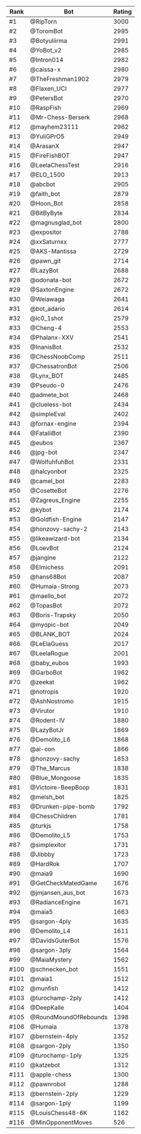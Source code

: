Rank|Bot|Rating
---|---|---
#1|@RipTorn|3000
#2|@ToromBot|2995
#3|@Botyuliirma|2991
#4|@YoBot_v2|2985
#5|@Intron014|2982
#6|@caissa-x|2980
#7|@TheFreshman1902|2979
#8|@Flaxen_UCI|2977
#9|@PetersBot|2970
#10|@RaspFish|2969
#11|@Mr-Chess-Berserk|2968
#12|@mayhem23111|2962
#13|@YuliGPrO5|2949
#14|@ArasanX|2947
#15|@FireFishBOT|2947
#16|@LeelaChessTest|2916
#17|@ELO_1500|2913
#18|@abcbot|2905
#19|@faith_bot|2879
#20|@Hoon_Bot|2858
#21|@BitByByte|2834
#22|@magnusglad_bot|2800
#23|@expositor|2788
#24|@xxSaturnxx|2777
#25|@AKS-Mantissa|2729
#26|@pawn_git|2714
#27|@LazyBot|2688
#28|@odonata-bot|2672
#29|@SaxtonEngine|2672
#30|@Weiawaga|2641
#31|@bot_adario|2614
#32|@lc0_1shot|2579
#33|@Cheng-4|2553
#34|@Phalanx-XXV|2541
#35|@InanisBot|2532
#36|@ChessNoobComp|2511
#37|@ChessatronBot|2506
#38|@Lynx_BOT|2485
#39|@Pseudo-0|2476
#40|@admete_bot|2468
#41|@clueless-bot|2434
#42|@simpleEval|2402
#43|@fornax-engine|2394
#44|@FataliiBot|2390
#45|@eubos|2367
#46|@jpg-bot|2347
#47|@WolfuhfuhBot|2331
#48|@halcyonbot|2325
#49|@camel_bot|2283
#50|@CosetteBot|2276
#51|@Zagreus_Engine|2255
#52|@kybot|2174
#53|@Goldfish-Engine|2147
#54|@honzovy-sachy-2|2143
#55|@likeawizard-bot|2134
#56|@LoevBot|2124
#57|@jangine|2122
#58|@Elmichess|2091
#59|@hans68Bot|2087
#60|@Humaia-Strong|2073
#61|@maello_bot|2072
#62|@TopasBot|2072
#63|@Boris-Trapsky|2050
#64|@myopic-bot|2049
#65|@BLANK_BOT|2024
#66|@LeElaGuess|2017
#67|@LeelaRogue|2001
#68|@baby_eubos|1993
#69|@GarboBot|1962
#70|@zeekat|1962
#71|@notropis|1920
#72|@AshNostromo|1915
#73|@Virutor|1910
#74|@Rodent-IV|1880
#75|@LazyBotJr|1869
#76|@Demolito_L6|1868
#77|@ai-con|1866
#78|@honzovy-sachy|1853
#79|@The_Marcus|1838
#80|@Blue_Mongoose|1835
#81|@Victoire-BeepBoop|1831
#82|@melsh_bot|1825
#83|@Drunken-pipe-bomb|1792
#84|@ChessChildren|1781
#85|@turkjs|1758
#86|@Demolito_L5|1753
#87|@simplexitor|1731
#88|@Jibbby|1723
#89|@HardRok|1707
#90|@maia9|1690
#91|@GetCheckMatedGame|1676
#92|@jmjansen_aus_bot|1673
#93|@RadianceEngine|1671
#94|@maia5|1663
#95|@sargon-4ply|1635
#96|@Demolito_L4|1611
#97|@DavidsGuterBot|1576
#98|@sargon-3ply|1564
#99|@MaiaMystery|1562
#100|@schnecken_bot|1551
#101|@maia1|1512
#102|@munfish|1412
#103|@turochamp-2ply|1412
#104|@DeepKalle|1404
#105|@RoundMoundOfRebounds|1398
#106|@Humaia|1378
#107|@bernstein-4ply|1352
#108|@sargon-2ply|1350
#109|@turochamp-1ply|1325
#110|@katzebot|1312
#111|@apple-chess|1300
#112|@pawnrobot|1288
#113|@bernstein-2ply|1229
#114|@sargon-1ply|1199
#115|@LouisChess48-6K|1162
#116|@MinOpponentMoves|526
